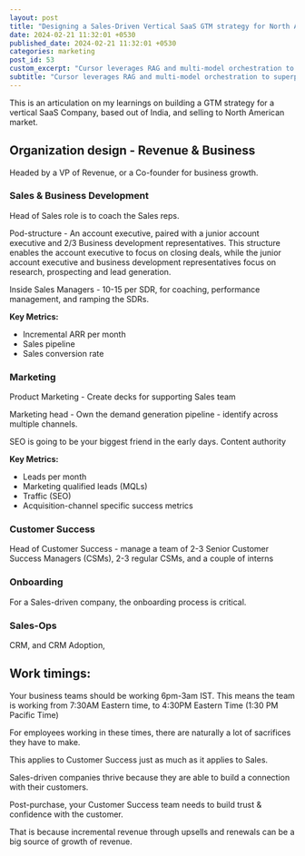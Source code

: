 ```yaml
---
layout: post
title: "Designing a Sales-Driven Vertical SaaS GTM strategy for North America"
date: 2024-02-21 11:32:01 +0530
published_date: 2024-02-21 11:32:01 +0530
categories: marketing
post_id: 53
custom_excerpt: "Cursor leverages RAG and multi-model orchestration to superpower the coding experience"
subtitle: "Cursor leverages RAG and multi-model orchestration to superpower the coding experience"
---
```


This is an articulation on my learnings on building a GTM strategy for a vertical SaaS Company, based out of India, and selling to North American market.

## Organization design - Revenue & Business 

Headed by a VP of Revenue, or a Co-founder for business growth.

### Sales & Business Development

Head of Sales role is to coach the Sales reps. 

Pod-structure - An account executive, paired with a junior account executive and 2/3 Business development representatives. This structure enables the account executive to focus on closing deals, while the junior account executive and business development representatives focus on research, prospecting and lead generation.

Inside Sales Managers - 10-15 per SDR, for coaching, performance management, and ramping the SDRs.

**Key Metrics:**

- Incremental ARR per month
- Sales pipeline
- Sales conversion rate

### Marketing

Product Marketing - Create decks for supporting Sales team

Marketing head - Own the demand generation pipeline - identify across multiple channels.

SEO is going to be your biggest friend in the early days. Content authority 

**Key Metrics:**

- Leads per month
- Marketing qualified leads (MQLs)
- Traffic (SEO)
- Acquisition-channel specific success metrics 

### Customer Success

Head of Customer Success - manage a team of 2-3 Senior Customer Success Managers (CSMs), 2-3 regular CSMs, and a couple of interns

### Onboarding

For a Sales-driven company, the onboarding process is critical.

### Sales-Ops

CRM, and CRM Adoption, 

## Work timings:

Your business teams should be working 6pm-3am IST. This means the team is working from 7:30AM Eastern time, to 4:30PM Eastern Time (1:30 PM Pacific Time)

For employees working in these times, there are naturally a lot of sacrifices they have to make.

This applies to Customer Success just as much as it applies to Sales.

Sales-driven companies thrive because they are able to build a connection with their customers.

Post-purchase, your Customer Success team needs to build trust & confidence with the customer.

That is because incremental revenue through upsells and renewals can be a big source of growth of revenue.
